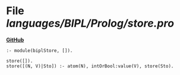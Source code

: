 # File _languages/BIPL/Prolog/store.pro_
**[GitHub](https://github.com/softlang/yas/blob/master/languages/BIPL/Prolog/store.pro)**
```
:- module(biplStore, []).

store([]).
store([(N, V)|Sto]) :- atom(N), intOrBool:value(V), store(Sto).

```
